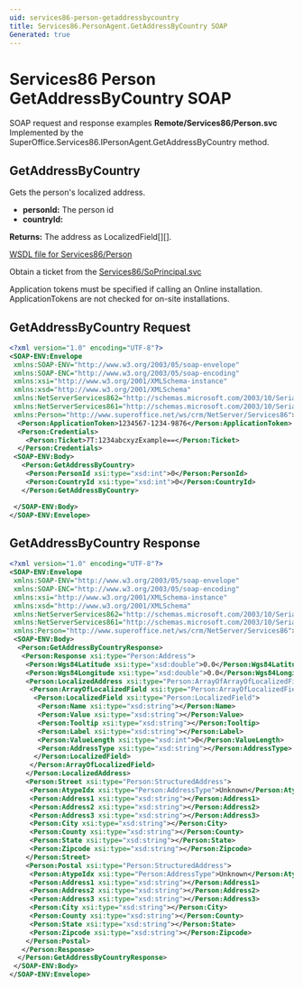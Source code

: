 ```yaml
---
uid: services86-person-getaddressbycountry
title: Services86.PersonAgent.GetAddressByCountry SOAP
Generated: true
---
```


# Services86 Person GetAddressByCountry SOAP

SOAP request and response examples **Remote/Services86/Person.svc**
Implemented by the <see cref="M:SuperOffice.Services86.IPersonAgent.GetAddressByCountry">SuperOffice.Services86.IPersonAgent.GetAddressByCountry</see> method.

## GetAddressByCountry

Gets the person's localized address.

* **personId:** The person id
* **countryId:** 

**Returns:** The address as LocalizedField[][].


[WSDL file for Services86/Person](../Services86-Person.md)

Obtain a ticket from the [Services86/SoPrincipal.svc](../SoPrincipal/SoPrincipal.md)

Application tokens must be specified if calling an Online installation. ApplicationTokens are not checked for on-site installations.

## GetAddressByCountry Request

```xml
<?xml version="1.0" encoding="UTF-8"?>
<SOAP-ENV:Envelope
 xmlns:SOAP-ENV="http://www.w3.org/2003/05/soap-envelope"
 xmlns:SOAP-ENC="http://www.w3.org/2003/05/soap-encoding"
 xmlns:xsi="http://www.w3.org/2001/XMLSchema-instance"
 xmlns:xsd="http://www.w3.org/2001/XMLSchema"
 xmlns:NetServerServices862="http://schemas.microsoft.com/2003/10/Serialization/Arrays"
 xmlns:NetServerServices861="http://schemas.microsoft.com/2003/10/Serialization/"
 xmlns:Person="http://www.superoffice.net/ws/crm/NetServer/Services86">
  <Person:ApplicationToken>1234567-1234-9876</Person:ApplicationToken>
  <Person:Credentials>
    <Person:Ticket>7T:1234abcxyzExample==</Person:Ticket>
  </Person:Credentials>
 <SOAP-ENV:Body>
   <Person:GetAddressByCountry>
    <Person:PersonId xsi:type="xsd:int">0</Person:PersonId>
    <Person:CountryId xsi:type="xsd:int">0</Person:CountryId>
   </Person:GetAddressByCountry>

 </SOAP-ENV:Body>
</SOAP-ENV:Envelope>

```


## GetAddressByCountry Response

```xml
<?xml version="1.0" encoding="UTF-8"?>
<SOAP-ENV:Envelope
 xmlns:SOAP-ENV="http://www.w3.org/2003/05/soap-envelope"
 xmlns:SOAP-ENC="http://www.w3.org/2003/05/soap-encoding"
 xmlns:xsi="http://www.w3.org/2001/XMLSchema-instance"
 xmlns:xsd="http://www.w3.org/2001/XMLSchema"
 xmlns:NetServerServices862="http://schemas.microsoft.com/2003/10/Serialization/Arrays"
 xmlns:NetServerServices861="http://schemas.microsoft.com/2003/10/Serialization/"
 xmlns:Person="http://www.superoffice.net/ws/crm/NetServer/Services86">
 <SOAP-ENV:Body>
  <Person:GetAddressByCountryResponse>
   <Person:Response xsi:type="Person:Address">
    <Person:Wgs84Latitude xsi:type="xsd:double">0.0</Person:Wgs84Latitude>
    <Person:Wgs84Longitude xsi:type="xsd:double">0.0</Person:Wgs84Longitude>
    <Person:LocalizedAddress xsi:type="Person:ArrayOfArrayOfLocalizedField">
     <Person:ArrayOfLocalizedField xsi:type="Person:ArrayOfLocalizedField">
      <Person:LocalizedField xsi:type="Person:LocalizedField">
       <Person:Name xsi:type="xsd:string"></Person:Name>
       <Person:Value xsi:type="xsd:string"></Person:Value>
       <Person:Tooltip xsi:type="xsd:string"></Person:Tooltip>
       <Person:Label xsi:type="xsd:string"></Person:Label>
       <Person:ValueLength xsi:type="xsd:int">0</Person:ValueLength>
       <Person:AddressType xsi:type="xsd:string"></Person:AddressType>
      </Person:LocalizedField>
     </Person:ArrayOfLocalizedField>
    </Person:LocalizedAddress>
    <Person:Street xsi:type="Person:StructuredAddress">
     <Person:AtypeIdx xsi:type="Person:AddressType">Unknown</Person:AtypeIdx>
     <Person:Address1 xsi:type="xsd:string"></Person:Address1>
     <Person:Address2 xsi:type="xsd:string"></Person:Address2>
     <Person:Address3 xsi:type="xsd:string"></Person:Address3>
     <Person:City xsi:type="xsd:string"></Person:City>
     <Person:County xsi:type="xsd:string"></Person:County>
     <Person:State xsi:type="xsd:string"></Person:State>
     <Person:Zipcode xsi:type="xsd:string"></Person:Zipcode>
    </Person:Street>
    <Person:Postal xsi:type="Person:StructuredAddress">
     <Person:AtypeIdx xsi:type="Person:AddressType">Unknown</Person:AtypeIdx>
     <Person:Address1 xsi:type="xsd:string"></Person:Address1>
     <Person:Address2 xsi:type="xsd:string"></Person:Address2>
     <Person:Address3 xsi:type="xsd:string"></Person:Address3>
     <Person:City xsi:type="xsd:string"></Person:City>
     <Person:County xsi:type="xsd:string"></Person:County>
     <Person:State xsi:type="xsd:string"></Person:State>
     <Person:Zipcode xsi:type="xsd:string"></Person:Zipcode>
    </Person:Postal>
   </Person:Response>
  </Person:GetAddressByCountryResponse>
 </SOAP-ENV:Body>
</SOAP-ENV:Envelope>

```

